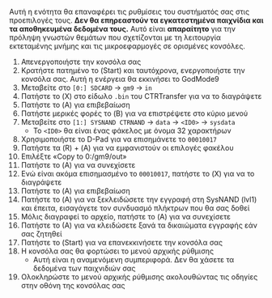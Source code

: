 Αυτή η ενότητα θα επαναφέρει τις ρυθμίσεις του συστήματός σας στις προεπιλογές τους. **Δεν θα επηρεαστούν τα εγκατεστημένα παιχνίδια και τα αποθηκευμένα δεδομένα τους.** Αυτό είναι **απαραίτητο** για την πρόληψη γνωστών θεμάτων που σχετίζονται με τη λειτουργία εκτεταμένης μνήμης και τις μικροεφαρμογές σε ορισμένες κονσόλες.

1. Απενεργοποιήστε την κονσόλα σας
2. Κρατήστε πατημένο το (Start) και ταυτόχρονα, ενεργοποιήστε την κονσόλα σας. Αυτή η ενέργεια θα εκκινήσει το GodMode9
3. Μεταβείτε στο `[0:] SDCARD` -> `gm9` -> `in`
4. Πατήστε το (X) στο είδωλο `.bin` του CTRTransfer για να το διαγράψετε
5. Πατήστε το (A) για επιβεβαίωση
6. Πατήστε μερικές φορές το (B) για να επιστρέψετε στο κύριο μενού
7. Μεταβείτε στο `[1:] SYSNAND CTRNAND` -> `data` -> `<ID0>` -> `sysdata`
    - Το `<ID0>` θα είναι ένας φάκελος με όνομα 32 χαρακτήρων
8. Χρησιμοποιήστε το D-Pad για να επισημάνετε το `00010017`
9. Πατήστε τα (R) + (A) για να εμφανιστούν οι επιλογές φακέλου
10. Επιλέξτε «Copy to 0:/gm9/out»
11. Πατήστε το (A) για να συνεχίσετε
12. Ενώ είναι ακόμα επισημασμένο το `00010017`, πατήστε το (X) για να το διαγράψετε
13. Πατήστε το (A) για επιβεβαίωση
14. Πατήστε το (A) για να ξεκλειδώσετε την εγγραφή στη SysNAND (lvl1) και έπειτα, εισαγάγετε τον συνδυασμό πλήκτρων που θα σας δοθεί
15. Μόλις διαγραφεί το αρχείο, πατήστε το (A) για να συνεχίσετε
16. Πατήστε το (Α) για να κλειδώσετε ξανά τα δικαιώματα εγγραφής εάν σας ζητηθεί
17. Πατήστε το (Start) για να επανεκκινήσετε την κονσόλα σας
18. Η κονσόλα σας θα φορτώσει το μενού αρχικής ρύθμισης
    - Αυτή είναι η αναμενόμενη συμπεριφορά. Δεν θα χάσετε τα δεδομένα των παιχνιδιών σας
19. Ολοκληρώστε το μενού αρχικής ρύθμισης ακολουθώντας τις οδηγίες στην οθόνη της κονσόλας σας
